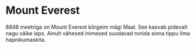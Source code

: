 # Mount Everest

8848 meetriga on Mount Everest kõrgeim mägi Maal. See kasvab pidevalt nagu väike
laps. Ainult vähesed inimesed suudavad ronida sinna tippu ilma hapnikumaskita.
